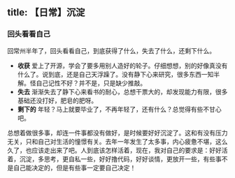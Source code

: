 title: 【日常】沉淀
---

### 回头看看自己

回常州半年了，回头看看自己，到底获得了什么，失去了什么，还剩下什么。

- **收获** 爱上了开源，学会了要多用别人造好的轮子。仔细想想，别的好像真没有什么了。说到底，还是自己天浮躁了。没有静下心来研究，很多东西一知半解。怪自己记性不好？并不是，只是缺少推敲。
- **失去** 渐渐失去了静下心来看书的耐心，总想干票大的，却发现能力有限，很多基础还没打好，肥皂的肥呀。
- **剩下的** 年轻？马上就要毕业了，不再年轻了，还有什么？总觉得有些不甘心吧。

总想着做很多事，却连一件事都没有做好，是时候要好好沉淀了。这和有没有压力无关，只和自己对生活的憧憬有关。去年一年发生了太多事，内心疲惫不堪，这么久了，也应该走出来了吧。人到底该怎样活着，现在，我对自己的要求是：好好活着，沉淀，多思考，更自私一些，好好撸代码，好好谈情，更放开一些，有些事不是自己能决定的，但是有些事一定要自己决定！